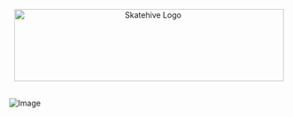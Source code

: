 <div align="center" >
  <img width="487" height="130" alt="Skatehive Logo" src="https://github.com/user-attachments/assets/a06eedb7-46bd-4d06-b050-c6a0fabc2084" />
</div>
<br/>

![Image](https://ipfs.skatehive.app/ipfs/QmNugcpEyhxf2eu2UTu7nJh9fepyzPMtpsHiBquMYrpCVm)

